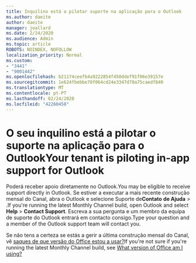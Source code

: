 ```yaml
---
title: Inquilino está a pilotar suporte na aplicação para o Outlook
ms.author: daeite
author: daeite
manager: joallard
ms.date: 2/24/2020
ms.audience: Admin
ms.topic: article
ROBOTS: NOINDEX, NOFOLLOW
localization_priority: Normal
ms.custom:
- "3441"
- "9001442"
ms.openlocfilehash: b21174ceefb4a9222854f450ddef91f06e39157e
ms.sourcegitcommit: 1e624fbebbe70f064cd24e3347d70a75caedf840
ms.translationtype: MT
ms.contentlocale: pt-PT
ms.lasthandoff: 02/24/2020
ms.locfileid: "42260458"
---
```

# <a name="your-tenant-is-piloting-in-app-support-for-outlook"></a><span data-ttu-id="7d123-102">O seu inquilino está a pilotar o suporte na aplicação para o Outlook</span><span class="sxs-lookup"><span data-stu-id="7d123-102">Your tenant is piloting in-app support for Outlook</span></span>

<span data-ttu-id="7d123-103">Poderá receber apoio diretamente no Outlook.</span><span class="sxs-lookup"><span data-stu-id="7d123-103">You may be eligible to receive support directly in Outlook.</span></span> <span data-ttu-id="7d123-104">Se estiver a executar a mais recente construção mensal do Canal, abra o Outlook e selecione Suporte de**Contato** **de Ajuda** > .</span><span class="sxs-lookup"><span data-stu-id="7d123-104">If you're running the latest Monthly Channel build, open Outlook and select **Help** > **Contact Support**.</span></span> <span data-ttu-id="7d123-105">Escreva a sua pergunta e um membro da equipa de suporte do Outlook entrará em contacto consigo.</span><span class="sxs-lookup"><span data-stu-id="7d123-105">Type your question and a member of the Outlook support team will contact you.</span></span>

<span data-ttu-id="7d123-106">Se não tens a certeza se estás a gerir a última construção mensal do Canal, vê [saques de que versão do Office estou a usar?](https://support.office.com/article/932788B8-A3CE-44BF-BB09-E334518B8B19)</span><span class="sxs-lookup"><span data-stu-id="7d123-106">If you're not sure if you're running the latest Monthly Channel build, see [What version of Office am I using?](https://support.office.com/article/932788B8-A3CE-44BF-BB09-E334518B8B19)</span></span>
